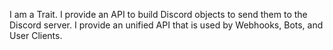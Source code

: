 I am a Trait.
I provide an API to build Discord objects to send them to the Discord server.
I provide an unified API that is used by Webhooks, Bots, and User Clients.